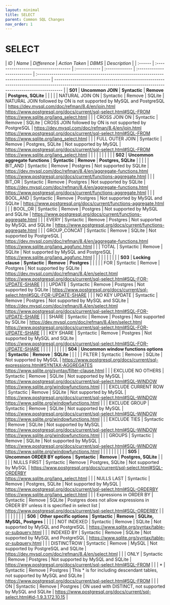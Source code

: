 ```yaml
---
layout: minimal
title: SELECT
parent: Common SQL Changes
nav_order: 1
---
```


# SELECT

| _ID_    | _Name_                                | _Difference_  | _Action Taken_ | _DBMS_                      | _Description_                                                                         |
| :------ | :------------------------------------ | :------------ | :------------- | :-------------------------- | :------------------------------------------------------------------------------------ | ---------------------------------------------------------------------------------------------------------------------------------------------------------------- |
| **S01** | **Uncommon JOIN**                     | **Syntactic** | **Remove**     | **Postgres, SQLite**        |                                                                                       |                                                                                                                                                                  |
|         | NATURAL JOIN ON                       | Syntactic     | Remove         | SQLite                      | NATURAL JOIN followed by ON is not supported by MySQL and PostgreSQL                  | https://dev.mysql.com/doc/refman/8.4/en/join.html<br>https://www.postgresql.org/docs/current/sql-select.html#SQL-FROM<br>https://www.sqlite.org/lang_select.html |
|         | CROSS JOIN ON                         | Syntactic     | Remove         | SQLite                      | CROSS JOIN followed by ON is not supported by PostgreSQL                              | https://dev.mysql.com/doc/refman/8.4/en/join.html<br>https://www.postgresql.org/docs/current/sql-select.html#SQL-FROM<br>https://www.sqlite.org/lang_select.html |
|         | FULL OUTER JOIN                       | Syntactic     | Remove         | Postgres, SQLite            | Not supported by MySQL                                                                | https://www.postgresql.org/docs/current/sql-select.html#SQL-FROM<br>https://www.sqlite.org/lang_select.html                                                      |
|         |                                       |               |                |                             |                                                                                       |                                                                                                                                                                  |
| **S02** | **Uncommon aggregate functions**      | **Syntactic** | **Remove**     | **Postgres, SQLite**        |                                                                                       |                                                                                                                                                                  |
|         | BIT_AND                               | Syntactic     | Remove         | Postgres                    | Not supported by SQLite                                                               | https://dev.mysql.com/doc/refman/8.4/en/aggregate-functions.html<br>https://www.postgresql.org/docs/current/functions-aggregate.html                             |
|         | BIT_OR                                | Syntactic     | Remove         | Postgres                    | Not supported by SQLite                                                               | https://dev.mysql.com/doc/refman/8.4/en/aggregate-functions.html<br>https://www.postgresql.org/docs/current/functions-aggregate.html                             |
|         | BOOL_AND                              | Syntactic     | Remove         | Postgres                    | Not supported by MySQL and SQLite                                                     | https://www.postgresql.org/docs/current/functions-aggregate.html                                                                                                 |
|         | BOOL_OR                               | Syntactic     | Remove         | Postgres                    | Not supported by MySQL and SQLite                                                     | https://www.postgresql.org/docs/current/functions-aggregate.html                                                                                                 |
|         | EVERY                                 | Syntactic     | Remove         | Postgres                    | Not supported by MySQL and SQLite                                                     | https://www.postgresql.org/docs/current/functions-aggregate.html                                                                                                 |
|         | GROUP_CONCAT                          | Syntactic     | Remove         | SQLite                      | Not supported by PostgreSQL                                                           | https://dev.mysql.com/doc/refman/8.4/en/aggregate-functions.html<br>https://www.sqlite.org/lang_aggfunc.html                                                     |
|         | TOTAL                                 | Syntactic     | Remove         | SQLite                      | Not supported by MySQL and PostgreSQL                                                 | https://www.sqlite.org/lang_aggfunc.html                                                                                                                         |
|         |                                       |               |                |                             |                                                                                       |                                                                                                                                                                  |
| **S03** | **Locking clause**                    | **Syntactic** | **Remove**     | **Postgres**                |                                                                                       |                                                                                                                                                                  |
|         | FOR                                   | Syntactic     | Remove         | Postgres                    | Not supported by SQLite                                                               | https://dev.mysql.com/doc/refman/8.4/en/select.html<br>https://www.postgresql.org/docs/current/sql-select.html#SQL-FOR-UPDATE-SHARE                              |
|         | UPDATE                                | Syntactic     | Remove         | Postgres                    | Not supported by SQLite                                                               | https://www.postgresql.org/docs/current/sql-select.html#SQL-FOR-UPDATE-SHARE                                                                                     |
|         | NO KEY UPDATE                         | Syntactic     | Remove         | Postgres                    | Not supported by MySQL and SQLite                                                     | https://dev.mysql.com/doc/refman/8.4/en/select.html<br>https://www.postgresql.org/docs/current/sql-select.html#SQL-FOR-UPDATE-SHARE                              |
|         | SHARE                                 | Syntactic     | Remove         | Postgres                    | Not supported by SQLite                                                               | https://dev.mysql.com/doc/refman/8.4/en/select.html<br>https://www.postgresql.org/docs/current/sql-select.html#SQL-FOR-UPDATE-SHARE                              |
|         | KEY SHARE                             | Syntactic     | Remove         | Postgres                    | Not supported by MySQL and SQLite                                                     | https://www.postgresql.org/docs/current/sql-select.html#SQL-FOR-UPDATE-SHARE                                                                                     |
|         |                                       |               |                |                             |                                                                                       |                                                                                                                                                                  |
| **S04** | **Uncommon window functions options** | **Syntactic** | **Remove**     | **SQLite**                  |                                                                                       |                                                                                                                                                                  |
|         | FILTER                                | Syntactic     | Remove         | SQLite                      | Not supported by MySQL                                                                | https://www.postgresql.org/docs/current/sql-expressions.html#SYNTAX-AGGREGATES<br>https://www.sqlite.org/syntax/filter-clause.html                               |
|         | EXCLUDE NO OTHERS                     | Syntactic     | Remove         | SQLite                      | Not supported by MySQL                                                                | https://www.postgresql.org/docs/current/sql-select.html#SQL-WINDOW<br>https://www.sqlite.org/windowfunctions.html                                                |
|         | EXCLUDE CURRENT ROW                   | Syntactic     | Remove         | SQLite                      | Not supported by MySQL                                                                | https://www.postgresql.org/docs/current/sql-select.html#SQL-WINDOW<br>https://www.sqlite.org/windowfunctions.html                                                |
|         | EXCLUDE GROUP                         | Syntactic     | Remove         | SQLite                      | Not supported by MySQL                                                                | https://www.postgresql.org/docs/current/sql-select.html#SQL-WINDOW<br>https://www.sqlite.org/windowfunctions.html                                                |
|         | EXCLUDE TIES                          | Syntactic     | Remove         | SQLite                      | Not supported by MySQL                                                                | https://www.postgresql.org/docs/current/sql-select.html#SQL-WINDOW<br>https://www.sqlite.org/windowfunctions.html                                                |
|         | GROUPS                                | Syntactic     | Remove         | SQLite                      | Not supported by MySQL                                                                | https://www.postgresql.org/docs/current/sql-select.html#SQL-WINDOW<br>https://www.sqlite.org/windowfunctions.html                                                |
|         |                                       |               |                |                             |                                                                                       |                                                                                                                                                                  |
| **S05** | **Uncommon ORDER BY options**         | **Syntactic** | **Remove**     | **Postgres, SQLite**        |                                                                                       |                                                                                                                                                                  |
|         | NULLS FIRST                           | Syntactic     | Remove         | Postgres, SQLite            | Not supported by MySQL                                                                | https://www.postgresql.org/docs/current/sql-select.html#SQL-ORDERBY<br>https://www.sqlite.org/lang_select.html                                                   |
|         | NULLS LAST                            | Syntactic     | Remove         | Postgres, SQLite            | Not supported by MySQL                                                                | https://www.postgresql.org/docs/current/sql-select.html#SQL-ORDERBY<br>https://www.sqlite.org/lang_select.html                                                   |
|         | Expressions in ORDER BY               | Syntactic     | Remove         | SQLite                      | Postgres does not allow expressions in ORDER BY unless it is specified in select list | https://www.postgresql.org/docs/current/sql-select.html#SQL-ORDERBY                                                                                              |
|         |                                       |               |                |                             |                                                                                       |                                                                                                                                                                  |
| **S06** | **Other specific options**            | **Syntactic** | **Remove**     | **SQLite, MySQL, Postgres** |                                                                                       |                                                                                                                                                                  |
|         | NOT INDEXED                           | Syntactic     | Remove         | SQLite                      | Not supported by MySQL and PostgreSQL                                                 | https://www.sqlite.org/syntax/table-or-subquery.html                                                                                                             |
|         | INDEXED BY                            | Syntactic     | Remove         | SQLite                      | Not supported by MySQL and PostgreSQL                                                 | https://www.sqlite.org/syntax/table-or-subquery.html                                                                                                             |
|         | DISTINCTROW                           | Syntactic     | Remove         | MySQL                       | Not supported by PostgreSQL and SQLite                                                | https://dev.mysql.com/doc/refman/8.4/en/select.html                                                                                                              |
|         | ONLY                                  | Syntactic     | Remove         | Postgres                    | Not supported by MySQL and SQLite                                                     | https://www.postgresql.org/docs/current/sql-select.html#SQL-FROM                                                                                                 |
|         | \*                                    | Syntactic     | Remove         | Postgres                    | This \* is for including descendant tables, not supported by MySQL and SQLite         | https://www.postgresql.org/docs/current/sql-select.html#SQL-FROM                                                                                                 |
|         | ON                                    | Syntactic     | Remove         | Postgres                    | ON used with DISTINCT, not supported by MySQL and SQLite                              | https://www.postgresql.org/docs/current/sql-select.html#id-1.9.3.172.10.15                                                                                       |
